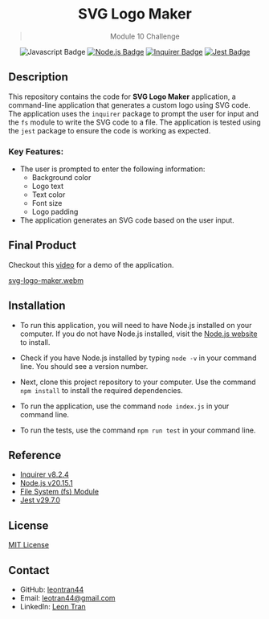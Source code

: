 <div align="center">
  
  # SVG Logo Maker
  > Module 10 Challenge

![Javascript Badge](https://img.shields.io/badge/JavaScript-323330?style=for-the-badge&logo=javascript&logoColor=F7DF1E)
[![Node.js Badge](https://img.shields.io/badge/Node.js-393%3F?style=for-the-badge&logo=node&logoColor=green)](https://nodejs.org/en/)
[![Inquirer Badge](https://img.shields.io/badge/Inquirer-8.2.4-9cf?style=for-the-badge&logo=npm)](https://www.npmjs.com/package/inquirer)
[![Jest Badge](https://img.shields.io/badge/Jest-29.7.0-9cf?style=for-the-badge&logo=jest)](https://jestjs.io/)

  </div>

## Description

This repository contains the code for **SVG Logo Maker** application, a command-line application that generates a custom logo using SVG code. The application uses the `inquirer` package to prompt the user for input and the `fs` module to write the SVG code to a file. The application is tested using the `jest` package to ensure the code is working as expected.

### Key Features:

- The user is prompted to enter the following information:
  - Background color
  - Logo text
  - Text color
  - Font size
  - Logo padding
- The application generates an SVG code based on the user input.

## Final Product

Checkout this [video](https://drive.google.com/file/d/1IOGv9yyRk8QkZgEIwh3Q9B7D5cwz4Q3q/view) for a demo of the application.

[svg-logo-maker.webm](https://github.com/user-attachments/assets/e405c170-1390-4075-aaa0-90887cf936e7)

## Installation

- To run this application, you will need to have Node.js installed on your computer. If you do not have Node.js installed, visit the [Node.js website](https://nodejs.org/en) to install.

- Check if you have Node.js installed by typing `node -v` in your command line. You should see a version number.

- Next, clone this project repository to your computer. Use the command `npm install` to install the required dependencies.

- To run the application, use the command `node index.js` in your command line.

- To run the tests, use the command `npm run test` in your command line.

## Reference

- [Inquirer v8.2.4](https://www.npmjs.com/package/inquirer)
- [Node.js v20.15.1](https://nodejs.org/en/)
- [File System (fs) Module](https://nodejs.org/api/fs.html)
- [Jest v29.7.0](https://jestjs.io/)

## License

[MIT License](https://opensource.org/licenses/MIT)

## Contact

- GitHub: [leontran44](https://github.com/leontran44)
- Email: leotran44@gmail.com
- LinkedIn: [Leon Tran](https://www.linkedin.com/in/hoangqtran/)
